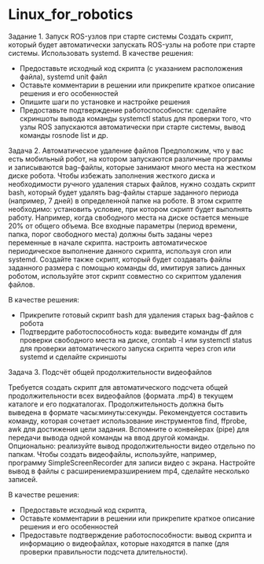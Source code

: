 # Linux_for_robotics


Задание 1. Запуск ROS-узлов при старте системы
Создать скрипт, который будет автоматически запускать ROS-узлы на роботе при старте системы. Использовать systemd. 
В качестве решения:
 - Предоставьте исходный код скрипта (с указанием расположения файла), systemd unit файл
- Оставьте комментарии в решении или прикрепите краткое описание решения и его особенностей
- Опишите шаги по установке и настройке решения
- Предоставьте подтверждение работоспособности: сделайте скриншоты вывода команды systemctl status для проверки того, что узлы ROS запускаются автоматически при старте системы, вывод команды rosnode list и др.

Задача 2. Автоматическое удаление файлов 
Предположим, что у вас есть мобильный робот, на котором запускаются различные программы и записываются bag-файлы, которые занимают много места на жестком диске робота. Чтобы избежать заполнения жесткого диска и необходимости ручного удаления старых файлов, нужно создать скрипт bash, который будет удалять bag-файлы старше заданного периода (например, 7 дней) в определенной папке на роботе. В этом скрипте необходимо:
установить условие, при котором скрипт будет выполнять работу. Например, когда свободного места на диске остается меньше 20% от общего объема. Все входные параметры (период времени, папка, порог свободного места) должны быть заданы через переменные в начале скрипта.
настроить автоматическое периодическое выполнение данного скрипта, используя cron или systemd.
Создайте также скрипт, который будет создавать файлы заданного размера с помощью команды dd, имитируя запись данных роботом, используйте этот скрипт совместно со скриптом удаления файлов.
 
В качестве решения:
 - Прикрепите готовый скрипт bash для удаления старых bag-файлов с робота
- Подтвердите работоспособность кода: выведите команды df для проверки свободного места на диске, crontab -l или systemctl status для проверки автоматического запуска скрипта через cron или systemd и сделайте скриншоты


Задача 3. Подсчёт общей продолжительности видеофайлов

Требуется создать скрипт для автоматического подсчета общей продолжительности всех видеофайлов (формата .mp4) в текущем каталоге и его подкаталогах. Продолжительность должна быть выведена в формате часы:минуты:секунды.
Рекомендуется составить команду, которая сочетает использование инструментов find, ffprobe, awk для достижения цели задания. Вспомните о конвейерах (pipe) для передачи вывода одной команды на ввод другой команды.
Опционально: реализуйте вывод продолжительности видео отдельно по папкам. 
Чтобы создать видеофайлы, используйте, например, программу SimpleScreenRecorder для записи видео с экрана. Настройте вывод в файлы с расширениемразширением mp4, сделайте несколько записей. 

В качестве решения:
 - Предоставьте исходный код скрипта,
- Оставьте комментарии в решении или прикрепите краткое описание решения и его особенностей
- Предоставьте подтверждение работоспособности: вывод скрипта и информацию о видеофайлах, которые находятся в папке (для проверки правильности подсчета длительности).

